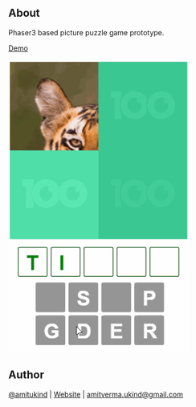 ## About
Phaser3 based picture puzzle game prototype.

[Demo](http://amitukind.com/projects/pic-puzzle/)

![](./images/demo.gif)
 
## Author
[@amitukind](https://github.com/amitukind/) | [Website](http://amitukind.com/) | [amitverma.ukind@gmail.com](mailto:amitverma.ukind@gmail.com)
